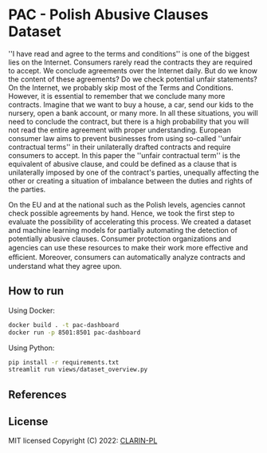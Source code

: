 PAC - Polish Abusive Clauses Dataset
============
''I have read and agree to the terms and conditions'' is one of the biggest lies on the Internet. Consumers rarely read the contracts they are required to accept. We conclude agreements over the Internet daily. But do we know the content of these agreements? Do we check potential unfair statements? On the Internet, we probably skip most of the Terms and Conditions. However, it is essential to remember that we conclude many more contracts. Imagine that we want to buy a house, a car, send our kids to the nursery, open a bank account, or many more. In all these situations, you will need to conclude the contract, but there is a high probability that you will not read the entire agreement with proper understanding. European consumer law aims to prevent businesses from using so-called ''unfair contractual terms'' in their unilaterally drafted contracts and require consumers to accept. In this paper the ''unfair contractual term'' is the equivalent of abusive clause, and could be defined as a clause that is unilaterally imposed by one of the contract's parties, unequally affecting the other or creating a situation of imbalance between the duties and rights of the parties.

On the EU and at the national such as the Polish levels, agencies cannot check possible agreements by hand. Hence, we took the first step to evaluate the possibility of accelerating this process. We created a dataset and machine learning models for partially automating the detection of potentially abusive clauses. Consumer protection organizations and agencies can use these resources to make their work more eﬀective and eﬃcient. Moreover, consumers can automatically analyze contracts and understand what they agree upon.

How to run
------------
Using Docker:
```bash
docker build . -t pac-dashboard
docker run -p 8501:8501 pac-dashboard
```
Using Python:
```bash
pip install -r requirements.txt
streamlit run views/dataset_overview.py
```

References
------------

License
------------
MIT licensed
Copyright (C) 2022: [CLARIN-PL](https://github.com/CLARIN-PL)